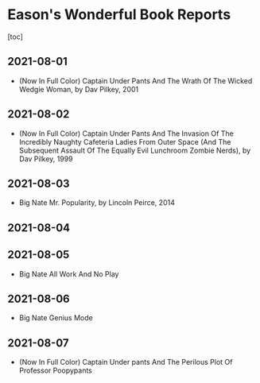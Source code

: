 # Eason's Wonderful Book Reports

[toc]

## 2021-08-01

- (Now In Full Color) Captain Under Pants And The Wrath Of The Wicked Wedgie Woman, by Dav Pilkey, 2001 

## 2021-08-02

* (Now In Full Color) Captain Under Pants And The Invasion Of The Incredibly Naughty Cafeteria Ladies From Outer Space (And The Subsequent Assault Of The Equally Evil Lunchroom Zombie Nerds), by Dav Pilkey, 1999

## 2021-08-03

* Big Nate Mr. Popularity, by Lincoln Peirce, 2014

## 2021-08-04

## 2021-08-05

* Big Nate All Work And No Play

## 2021-08-06

* Big Nate Genius Mode

## 2021-08-07

* (Now In Full Color) Captain Under pants And The Perilous Plot Of Professor Poopypants
